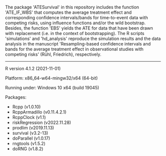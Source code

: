 The package 'ATESurvival' in this repository includes the function 'ATE_IF_WBS' that computes the average treatment effect and corresponding confidence intervals/bands for time-to-event data with competing risks, using influence functions and/or the wild bootstrap. Besides, the function 'EBS' yields the ATE for data that have been drawn with replacement (i.e. in the context of bootstrapping).
The R scripts 'simulations' and 'hd_analysis' reproduce the simulation results and the data analysis in the manuscript 'Resampling-based confidence intervals and bands for the average treatment effect in observational studies with competing risks' (Rühl, Friedrich), respectively.

---

R version 4.1.2 (2021-11-01)

Platform: x86_64-w64-mingw32/x64 (64-bit)

Running under: Windows 10 x64 (build 19045)

Packages:
- Rcpp (v1.0.10)
- RcppArmadillo (v0.11.4.2.1)
- RcppClock (v1.1)
- riskRegression (v2022.11.28)
- prodlim (v2019.11.13)
- survival (v3.2-13)
- doParallel (v1.0.17)
- rngtools (v1.5.2)
- doRNG (v1.8.2)
